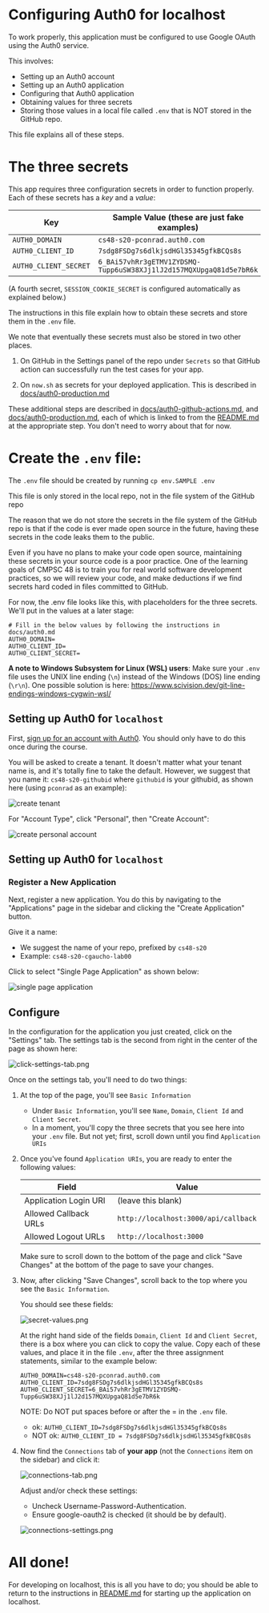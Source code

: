 # Configuring Auth0 for localhost

To work properly, this application must be configured to use Google OAuth
using the Auth0 service.

This involves:

- Setting up an Auth0 account
- Setting up an Auth0 application
- Configuring that Auth0 application
- Obtaining values for three secrets
- Storing those values in a local file called `.env` that is
  NOT stored in the GitHub repo.

This file explains all of these steps.

# The three secrets

This app requires three configuration secrets in order to function properly. Each of these secrets has a _key_ and a _value_:

| Key                   | Sample Value (these are just fake examples)                        |
| --------------------- | ------------------------------------------------------------------ |
| `AUTH0_DOMAIN`        | `cs48-s20-pconrad.auth0.com`                                       |
| `AUTH0_CLIENT_ID`     | `7sdg8FSDg7s6dlkjsdHGl35345gfkBCQs8s`                              |
| `AUTH0_CLIENT_SECRET` | `6_BAi57vhRr3gETMV1ZYDSMQ-Tupp6uSW38XJj1lJ2d157MQXUpgaQ81d5e7bR6k` |

(A fourth secret, `SESSION_COOKIE_SECRET` is configured automatically as explained below.)

The instructions in this file explain how to obtain these secrets
and store them in the `.env` file.

We note that eventually these secrets must also be stored in two other places.

1. On GitHub in the Settings panel of the repo under `Secrets` so that
   GitHub action can successfully run the test cases for your app.

2. On `now.sh` as secrets for your deployed application. This is
   described in [docs/auth0-production.md](auth0-production.md)

These additional steps are described in [docs/auth0-github-actions.md](./auth0-github-actions.md), and [docs/auth0-production.md](./auth0-production.md), each of which is linked to from the [README.md](../README.md) at the appropriate step. You don't need to worry about that for now.

# Create the `.env` file:

The `.env` file should be created by running `cp env.SAMPLE .env`

This file is only stored in the local repo, not in the file system of the GitHub repo

The reason that we do not store the secrets in the file system
of the GitHub repo is that if the code is ever made open source
in the future, having these secrets in the code leaks them to the public.

Even if you have no plans to make your code open source, maintaining
these secrets in your source code is a poor practice. One
of the learning goals of CMPSC&nbsp;48 is to train you for real world
software development practices, so we will review your code, and make
deductions if we find secrets hard coded in files committed to GitHub.

For now, the .env file looks like this, with placeholders for the three
secrets. We'll put in the values at a later stage:

```
# Fill in the below values by following the instructions in docs/auth0.md
AUTH0_DOMAIN=
AUTH0_CLIENT_ID=
AUTH0_CLIENT_SECRET=
```

**A note to Windows Subsystem for Linux (WSL) users**: Make sure your `.env` file uses the UNIX line ending (`\n`) instead of the Windows (DOS) line ending (`\r\n`). One possible solution is here: <https://www.scivision.dev/git-line-endings-windows-cygwin-wsl/>

## Setting up Auth0 for `localhost`

First, [sign up for an account with Auth0](https://auth0.com/signup). You should only have to do this once during the course.

You will be asked to create a tenant. It doesn't matter what your tenant name is, and it's totally fine to take the default. However, we suggest that you name it: `cs48-s20-githubid` where `githubid` is your githubid, as shown here (using `pconrad` as an example):

![create tenant](images/create-tenant_40pct.png)

For "Account Type", click "Personal", then "Create Account":

![create personal account](images/create-personal-account_40pct.png)

## Setting up Auth0 for `localhost`

### Register a New Application

Next, register a new application. You do this by navigating to the "Applications" page in the sidebar and clicking the
"Create Application" button.

Give it a name:

- We suggest the name of your repo, prefixed by `cs48-s20`
- Example: `cs48-s20-cgaucho-lab00`

Click to select "Single Page Application" as shown below:

![single page application](images/single-page-app_25pct.png)

## Configure

In the configuration for the application you just created, click on the "Settings" tab. The settings tab is the second from right in the center of the page
as shown here:

![click-settings-tab.png](images/click-settings-tab.png)

Once on the settings tab, you'll need to do two things:

1. At the top of the page, you'll see `Basic Information`
   - Under `Basic Information`, you'll see `Name`, `Domain`, `Client Id` and `Client Secret`.
   - In a moment, you'll copy the three secrets that you see here into your `.env` file. But not yet; first, scroll down until you find `Application URIs`
2. Once you've found `Application URIs`, you are ready to enter the following values:

   | Field                 | Value                                |
   | --------------------- | ------------------------------------ |
   | Application Login URI | (leave this blank)                   |
   | Allowed Callback URLs | `http://localhost:3000/api/callback` |
   | Allowed Logout URLs   | `http://localhost:3000`              |

   Make sure to scroll down to the bottom of the page and click
   "Save Changes" at the bottom of the page to save
   your changes.

3. Now, after clicking "Save Changes", scroll back to the top
   where you see the `Basic Information`.

   You should see these fields:

   ![secret-values.png](images/secret-values.png)

   At the right hand side of the fields
   `Domain`, `Client Id` and `Client Secret`, there is a box where you can
   click to copy the value. Copy each of these values, and place it
   in the file `.env`, after the three assignment statements, similar
   to the example below:

   ```
   AUTH0_DOMAIN=cs48-s20-pconrad.auth0.com
   AUTH0_CLIENT_ID=7sdg8FSDg7s6dlkjsdHGl35345gfkBCQs8s
   AUTH0_CLIENT_SECRET=6_BAi57vhRr3gETMV1ZYDSMQ-Tupp6uSW38XJj1lJ2d157MQXUpgaQ81d5e7bR6k
   ```

   NOTE: Do NOT put spaces before or after the = in the `.env` file.

   - ok: `AUTH0_CLIENT_ID=7sdg8FSDg7s6dlkjsdHGl35345gfkBCQs8s`
   - NOT ok: `AUTH0_CLIENT_ID = 7sdg8FSDg7s6dlkjsdHGl35345gfkBCQs8s`

4) Now find the `Connections` tab of **your app** (not the `Connections`
   item on the sidebar) and click it:

   ![connections-tab.png](images/connections-tab.png)

   Adjust and/or check these settings:

   - Uncheck Username-Password-Authentication.
   - Ensure google-oauth2 is checked (it should be by default).

   ![connections-settings.png](images/connections-settings.png)

# All done!

For developing on localhost, this is all you have to do; you should
be able to return to the instructions in [README.md](../README.md)
for starting up the application on localhost.
